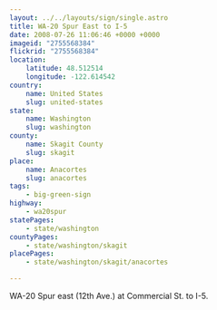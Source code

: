 ```yaml
---
layout: ../../layouts/sign/single.astro
title: WA-20 Spur East to I-5
date: 2008-07-26 11:06:46 +0000 +0000
imageid: "2755568384"
flickrid: "2755568384"
location:
    latitude: 48.512514
    longitude: -122.614542
country:
    name: United States
    slug: united-states
state:
    name: Washington
    slug: washington
county:
    name: Skagit County
    slug: skagit
place:
    name: Anacortes
    slug: anacortes
tags:
    - big-green-sign
highway:
    - wa20spur
statePages:
    - state/washington
countyPages:
    - state/washington/skagit
placePages:
    - state/washington/skagit/anacortes

---
```

WA-20 Spur east (12th Ave.) at Commercial St. to I-5.